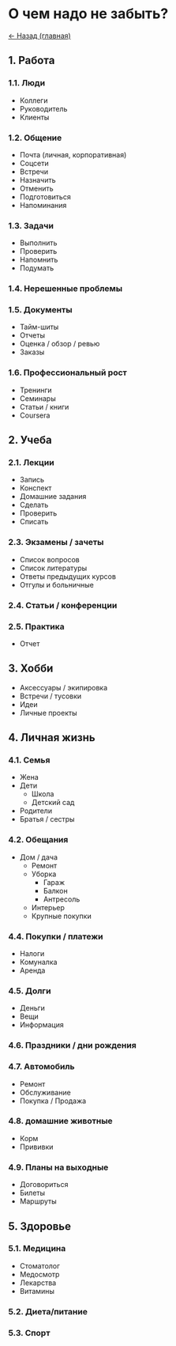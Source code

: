 # О чем надо не забыть?

[<- Назад (главная)](https://github.com/boorlakov/zettelkasten/blob/main/README.md)

## 1. Работа

### 1.1. Люди

- Коллеги
- Руководитель
- Клиенты

### 1.2. Общение

- Почта (личная, корпоративная)
- Соцсети
- Встречи
- Назначить
- Отменить
- Подготовиться
- Напоминания

### 1.3. Задачи

- Выполнить
- Проверить
- Напомнить
- Подумать

### 1.4. Нерешенные проблемы

### 1.5. Документы

- Тайм-шиты
- Отчеты
- Оценка / обзор / ревью
- Заказы

### 1.6. Профессиональный рост

- Тренинги
- Семинары
- Статьи / книги
- Coursera

## 2. Учеба

### 2.1. Лекции

- Запись
- Конспект
- Домашние задания
- Сделать
- Проверить
- Списать

### 2.3. Экзамены / зачеты

- Список вопросов
- Список литературы
- Ответы предыдущих курсов
- Отгулы и больничные

### 2.4. Статьи / конференции

### 2.5. Практика

- Отчет

## 3. Хобби

- Аксессуары / экипировка
- Встречи / тусовки
- Идеи
- Личные проекты

## 4. Личная жизнь

### 4.1. Семья

- Жена
- Дети
  - Школа
  - Детский сад
- Родители
- Братья / сестры

### 4.2. Обещания

- Дом / дача
  - Ремонт
  - Уборка
    - Гараж
    - Балкон
    - Антресоль
  - Интерьер
  - Крупные покупки

### 4.4. Покупки / платежи

- Налоги
- Комуналка
- Аренда

### 4.5. Долги

- Деньги
- Вещи
- Информация

### 4.6. Праздники / дни рождения

### 4.7. Автомобиль

- Ремонт
- Обслуживание
- Покупка / Продажа

### 4.8. домашние животные

- Корм
- Прививки

### 4.9. Планы на выходные

- Договориться
- Билеты
- Маршруты

## 5. Здоровье

### 5.1. Медицина

- Стоматолог
- Медосмотр
- Лекарства
- Витамины

### 5.2. Диета/питание

### 5.3. Спорт
